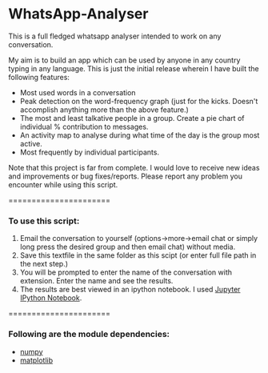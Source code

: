 # WhatsApp-Analyser
This is a full fledged whatsapp analyser intended to work on any conversation.

My aim is to build an app which can be used by anyone in any country typing in any language. This is just the initial release wherein I have built the following features:
  * Most used words in a conversation
  * Peak detection on the word-frequency graph (just for the kicks. Doesn't accomplish anything more than the above feature.)
  * The most and least talkative people in a group. Create a pie chart of individual % contribution to messages.
  * An activity map to analyse during what time of the day is the group most active.
  * Most frequently by individual participants.

Note that this project is far from complete. I would love to receive new ideas and improvements or bug fixes/reports. Please report any problem you encounter while using this script.

======================

### To use this script:
 1. Email the conversation to yourself (options->more->email chat or simply long press the desired group and then email chat) without media.
 2. Save this textfile in the same folder as this scipt (or enter full file path in the next step.)
 3. You will be prompted to enter the name of the conversation with extension. Enter the name and see the results.
 4. The results are best viewed in an ipython notebook. I used [Jupyter IPython Notebook](http://jupyter.readthedocs.org/en/latest/install.html#how-to-install-jupyter-notebook).

======================

### Following are the module dependencies:
 * [numpy](http://docs.scipy.org/doc/numpy-1.10.1/user/install.html)
 * [matplotlib](http://matplotlib.org/users/installing.html)
